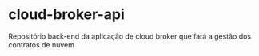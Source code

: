 # cloud-broker-api
Repositório back-end da aplicação de cloud broker que fará a gestão dos contratos de nuvem
